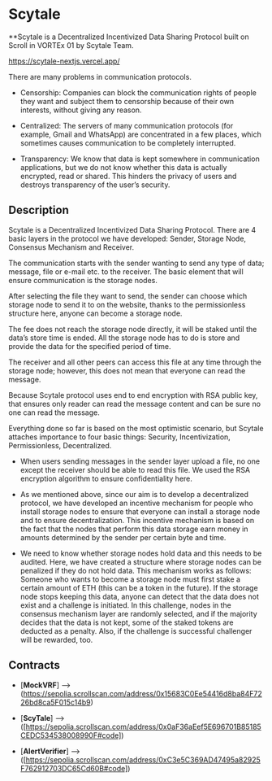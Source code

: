 # Scytale

**Scytale is a Decentralized Incentivized Data Sharing Protocol built on Scroll in VORTEx 01 by Scytale Team.

​https://scytale-nextjs.vercel.app/

There are many problems in communication protocols.

- Censorship: Companies can block the communication rights of people they want and subject them to censorship because of their own interests, without giving any reason.

- Centralized: The servers of many communication protocols (for example, Gmail and WhatsApp) are concentrated in a few places, which sometimes causes communication to be completely interrupted.

- Transparency: We know that data is kept somewhere in communication applications, but we do not know whether this data is actually encrypted, read or shared. This hinders the privacy of users and destroys transparency of the user’s security.



## Description

​Scytale is a Decentralized Incentivized Data Sharing Protocol. There are 4 basic layers in the protocol we have developed: Sender, Storage Node, Consensus Mechanism and Receiver. 

The communication starts with the sender wanting to send any type of data; message, file or e-mail etc. to the receiver. The basic element that will ensure communication is the storage nodes.

After selecting the file they want to send, the sender can choose which storage node to send it to on the website, thanks to the permissionless structure here, anyone can become a storage node.

The fee does not reach the storage node directly, it will be staked until the data’s store time is ended. All the storage node has to do is store and provide the data for the specified period of time. 

The receiver and all other peers can access this file at any time through the storage node; however, this does not mean that everyone can read the message. 

Because Scytale protocol uses end to end encryption with RSA public key, that ensures only reader can read the message content and can be sure no one can read the message.

Everything done so far is based on the most optimistic scenario, but Scytale attaches importance to four basic things: Security, Incentivization, Permissionless, Decentralized.


- When users sending messages in the sender layer upload a file, no one except the receiver should be able to read this file. We used the RSA encryption algorithm to ensure confidentiality here.

- As we mentioned above, since our aim is to develop a decentralized protocol, we have developed an incentive mechanism for people who install storage nodes to ensure that everyone can install a storage node and to ensure decentralization. 
This incentive mechanism is based on the fact that the nodes that perform this data storage earn money in amounts determined by the sender per certain byte and time.

- We need to know whether storage nodes hold data and this needs to be audited. Here, we have created a structure where storage nodes can be penalized if they do not hold data. 
This mechanism works as follows: Someone who wants to become a storage node must first stake a certain amount of ETH (this can be a token in the future). 
If the storage node stops keeping this data, anyone can detect that the data does not exist and a challenge is initiated. 
In this challenge, nodes in the consensus mechanism layer are randomly selected, and if the majority decides that the data is not kept, 
some of the staked tokens are deducted as a penalty. Also, if the challenge is successful challenger will be rewarded, too.

## Contracts

- [**MockVRF**] --> (https://sepolia.scrollscan.com/address/0x15683C0Ee54416d8ba84F7226bd8ca5F015c14b9)
  
- [**ScyTale**] --> ([https://sepolia.scrollscan.com/address/0x0aF36aEef5E696701B85185CEDC534538008990F#code])
  
- [**AlertVerifier**] --> ([https://sepolia.scrollscan.com/address/0xC3e5C369AD47495a82925F762912703DC65Cd60B#code])



